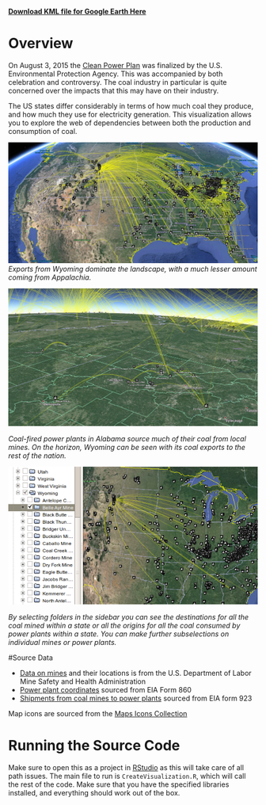 **[Download KML file for Google Earth Here](https://github.com/cbdavis/Visualizing-Shipments-from-Coal-Mines-to-US-Power-Plants/raw/master/US-Coal-Mines-and-Powerplants.kmz)**

# Overview
On August 3, 2015 the [Clean Power Plan](http://www2.epa.gov/cleanpowerplan/clean-power-plan-existing-power-plants) was finalized by the U.S. Environmental Protection Agency.  This was accompanied by both celebration and controversy.  The coal industry in particular is quite concerned over the impacts that this may have on their industry.  

The US states differ considerably in terms of how much coal they produce, and how much they use for electricity generation.  This visualization allows you to explore the web of dependencies between both the production and consumption of coal.

![Visualization of all US Data](https://raw.githubusercontent.com/cbdavis/Visualizing-Shipments-from-Coal-Mines-to-US-Power-Plants/master/images/ScreenshotWholeUS.png)
*Exports from Wyoming dominate the landscape, with a much lesser amount coming from Appalachia.*

![](https://raw.githubusercontent.com/cbdavis/Visualizing-Shipments-from-Coal-Mines-to-US-Power-Plants/master/images/ScreenshotZoomedIn.png)

*Coal-fired power plants in Alabama source much of their coal from local mines.  On the horizon, Wyoming can be seen with its coal exports to the rest of the nation.*

![](https://raw.githubusercontent.com/cbdavis/Visualizing-Shipments-from-Coal-Mines-to-US-Power-Plants/master/images/FilterByFolderOrPlacemark.png)  


  
*By selecting folders in the sidebar you can see the destinations for all the coal mined within a state or all the origins for all the coal consumed by power plants within a state.  You can make further subselections on individual mines or power plants.*

#Source Data
* [Data on mines](http://catalog.data.gov/dataset/mines-ae135) and their locations is from the U.S. Department of Labor Mine Safety and Health Administration
* [Power plant coordinates](http://www.eia.gov/electricity/data/eia860/) sourced from EIA Form 860
* [Shipments from coal mines to power plants](http://www.eia.gov/electricity/data/eia923/) sourced from EIA form 923

Map icons are sourced from the [Maps Icons Collection](https://mapicons.mapsmarker.com)

# Running the Source Code
Make sure to open this as a project in [RStudio](https://www.rstudio.com/) as this will take care of all path issues.  The main file to run is `CreateVisualization.R`, which will call the rest of the code.  Make sure that you have the specified libraries installed, and everything should work out of the box.  



